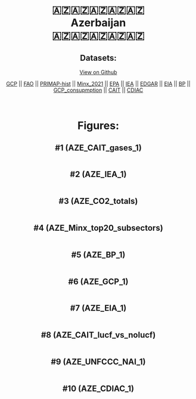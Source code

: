 
<center>
<h1 align="center">
🇦🇿🇦🇿🇦🇿🇦🇿🇦🇿
<br>
Azerbaijan
<br>
🇦🇿🇦🇿🇦🇿🇦🇿🇦🇿
</h1>
<h2>Datasets:</h2>
<p><a href="https://github.com/dquintani/GreenhouseData/tree/master/country_data/AZE_Azerbaijan/data">View on Github</a>
<br></p><p><a href="data/AZE_GCP.csv">GCP</a> || <a href="data/AZE_FAO.csv">FAO</a> || <a href="data/AZE_PRIMAP-hist.csv">PRIMAP-hist</a> || <a href="data/AZE_Minx_2021.csv">Minx_2021</a> || <a href="data/AZE_EPA.csv">EPA</a> || <a href="data/AZE_IEA.csv">IEA</a> || <a href="data/AZE_EDGAR.csv">EDGAR</a> || <a href="data/AZE_EIA.csv">EIA</a> || <a href="data/AZE_BP.csv">BP</a> || <a href="data/AZE_GCP_consupmption.csv">GCP_consupmption</a> || <a href="data/AZE_CAIT.csv">CAIT</a> || <a href="data/AZE_CDIAC.csv">CDIAC</a></p><p><br></p>
<h1>Figures:</h1><h2>#1 (AZE_CAIT_gases_1)</h2>
<p><img alt="" src="figures/AZE_CAIT_gases_1.png" /></p><h2>#2 (AZE_IEA_1)</h2>
<p><img alt="" src="figures/AZE_IEA_1.png" /></p><h2>#3 (AZE_CO2_totals)</h2>
<p><img alt="" src="figures/AZE_CO2_totals.png" /></p><h2>#4 (AZE_Minx_top20_subsectors)</h2>
<p><img alt="" src="figures/AZE_Minx_top20_subsectors.png" /></p><h2>#5 (AZE_BP_1)</h2>
<p><img alt="" src="figures/AZE_BP_1.png" /></p><h2>#6 (AZE_GCP_1)</h2>
<p><img alt="" src="figures/AZE_GCP_1.png" /></p><h2>#7 (AZE_EIA_1)</h2>
<p><img alt="" src="figures/AZE_EIA_1.png" /></p><h2>#8 (AZE_CAIT_lucf_vs_nolucf)</h2>
<p><img alt="" src="figures/AZE_CAIT_lucf_vs_nolucf.png" /></p><h2>#9 (AZE_UNFCCC_NAI_1)</h2>
<p><img alt="" src="figures/AZE_UNFCCC_NAI_1.png" /></p><h2>#10 (AZE_CDIAC_1)</h2>
<p><img alt="" src="figures/AZE_CDIAC_1.png" /></p>